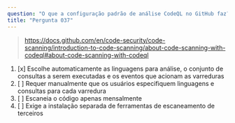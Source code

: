 ```yaml
---
question: "O que a configuração padrão de análise CodeQL no GitHub faz?"
title: "Pergunta 037"
---
```


> https://docs.github.com/en/code-security/code-scanning/introduction-to-code-scanning/about-code-scanning-with-codeql#about-code-scanning-with-codeql
1. [x] Escolhe automaticamente as linguagens para análise, o conjunto de consultas a serem executadas e os eventos que acionam as varreduras
1. [ ] Requer manualmente que os usuários especifiquem linguagens e consultas para cada varredura
1. [ ] Escaneia o código apenas mensalmente
1. [ ] Exige a instalação separada de ferramentas de escaneamento de terceiros
